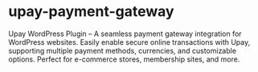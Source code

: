 # upay-payment-gateway
Upay WordPress Plugin – A seamless payment gateway integration for WordPress websites. Easily enable secure online transactions with Upay, supporting multiple payment methods, currencies, and customizable options. Perfect for e-commerce stores, membership sites, and more.
